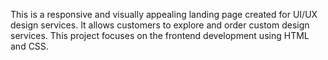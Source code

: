 This is a responsive and visually appealing landing page created for UI/UX design services. It allows customers to explore and order custom design services. This project focuses on the frontend development using HTML and CSS.
